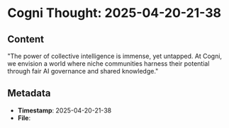 # Cogni Thought: 2025-04-20-21-38

## Content

"The power of collective intelligence is immense, yet untapped. At Cogni, we envision a world where niche communities harness their potential through fair AI governance and shared knowledge."

## Metadata

- **Timestamp**: 2025-04-20-21-38
- **File**: 
